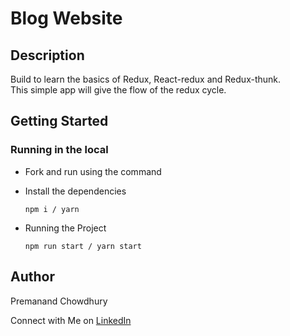 # Blog Website

## Description

Build to learn the basics of Redux, React-redux and Redux-thunk. <br />
This simple app will give the flow of the redux cycle.

## Getting Started

### Running in the local

- Fork and run using the command
- Install the dependencies

  ```
  npm i / yarn
  ```

- Running the Project
  ```
  npm run start / yarn start
  ```

## Author

Premanand Chowdhury

Connect with Me on [LinkedIn](https://www.linkedin.com/in/premanand-chowdhury/)
